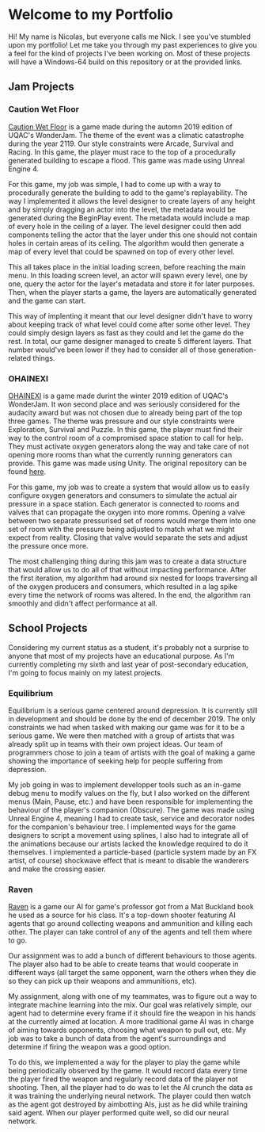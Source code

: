 # Welcome to my Portfolio

Hi! My name is Nicolas, but everyone calls me Nick. I see you've stumbled upon my portfolio! Let me take you through my past experiences to give you a feel for the kind of projects I've been working on. Most of these projects will have a Windows-64 build on this repository or at the provided links.

## Jam Projects

### Caution Wet Floor

[Caution Wet Floor](https://dragoniko55.itch.io/caution-wet-floor) is a game made during the automn 2019 edition of UQAC's WonderJam. The theme of the event was a climatic catastrophe during the year 2119. Our style constraints were Arcade, Survival and Racing. In this game, the player must race to the top of a procedurally generated building to escape a flood. This game was made using Unreal Engine 4.

For this game, my job was simple, I had to come up with a way to procedurally generate the building to add to the game's replayability. The way I implemented it allows the level designer to create layers of any height and by simply dragging an actor into the level, the metadata would be generated during the BeginPlay event. The metadata would include a map of every hole in the ceiling of a layer. The level designer could then add components telling the actor that the layer under this one should not contain holes in certain areas of its ceiling. The algorithm would then generate a map of every level that could be spawned on top of every other level.

This all takes place in the initial loading screen, before reaching the main menu. In this loading screen level, an actor will spawn every level, one by one, query the actor for the layer's metadata and store it for later purposes. Then, when the player starts a game, the layers are automatically generated and the game can start.

This way of implenting it meant that our level designer didn't have to worry about keeping track of what level could come after some other level. They could simply design layers as fast as they could and let the game do the rest. In total, our game designer managed to create 5 different layers. That number would've been lower if they had to consider all of those generation-related things.

### OHAINEXI

[OHAINEXI](https://gamejolt.com/games/ohainexi/400308) is a game made durint the winter 2019 edition of UQAC's WonderJam. It won second place and was seriously considered for the audacity award but was not chosen due to already being part of the top three games. The theme was pressure and our style constraints were Exploration, Survival and Puzzle. In this game, the player must find their way to the control room of a compromised space station to call for help. They must activate oxygen generators along the way and take care of not opening more rooms than what the currently running generators can provide. This game was made using Unity. The original repository can be found [here](https://github.com/Dragoniko55/WonderJam2019).

For this game, my job was to create a system that would allow us to easily configure oxygen generators and consumers to simulate the actual air pressure in a space station. Each generator is connected to rooms and valves that can propagate the oxygen into more romms. Opening a valve between two separate pressurised set of rooms would merge them into one set of room with the pressure being adjusted to match what we might expect from reality. Closing that valve would separate the sets and adjust the pressure once more.

The most challenging thing during this jam was to create a data structure that would allow us to do all of that without impacting performance. After the first iteration, my algorithm had around six nested for loops traversing all of the oxygen producers and consumers, which resulted in a lag spike every time the network of rooms was altered. In the end, the algorithm ran smoothly and didn't affect performance at all.

## School Projects

Considering my current status as a student, it's probably not a surprise to anyone that most of my projects have an educational purpose. As I'm currently completing my sixth and last year of post-secondary education, I'm going to focus mainly on my latest projects.

### Equilibrium

Equilibrium is a serious game centered around depression. It is currently still in development and should be done by the end of december 2019. The only constraints we had when tasked with making our game was for it to be a serious game. We were then matched with a group of artists that was already split up in teams with their own project ideas. Our team of programmers chose to join a team of artists with the goal of making a game showing the importance of seeking help for people suffering from depression.

My job going in was to implement developper tools such as an in-game debug menu to modify values on the fly, but I also worked on the different menus (Main, Pause, etc.) and have been responsible for implementing the behaviour of the player's companion (Obscure). The game was made using Unreal Engine 4, meaning I had to create task, service and decorator nodes for the companion's behaviour tree. I implemented ways for the game designers to script a movement using splines, I also had to integrate all of the animations because our artists lacked the knowledge required to do it themselves. I implemented a particle-based (particle system made by an FX artist, of course) shockwave effect that is meant to disable the wanderers and make the crossing easier.

### Raven

[Raven](https://github.com/Papa-Victor/8IAR125-ProjetRaven) is a game our AI for game's professor got from a Mat Buckland book he used as a source for his class. It's a top-down shooter featuring AI agents that go around collecting weapons and ammunition and killing each other. The player can take control of any of the agents and tell them where to go.

Our assignment was to add a bunch of different behaviours to those agents. The player also had to be able to create teams that would cooperate in different ways (all target the same opponent, warn the others when they die so they can pick up their weapons and ammunitions, etc).

My assignment, along with one of my teammates, was to figure out a way to integrate machine learning into the mix. Our goal was relatively simple, our agent had to determine every frame if it should fire the weapon in his hands at the currently aimed at location. A more traditional game AI was in charge of aiming towards opponents, choosing what weapon to pull out, etc. My job was to take a bunch of data from the agent's surroundings and determine if firing the weapon was a good option.

To do this, we implemented a way for the player to play the game while being periodically observed by the game. It would record data every time the player fired the weapon and regularly record data of the player not shooting. Then, all the player had to do was to let the AI crunch the data as it was training the underlying neural network. The player could then watch as the agent got destroyed by aimbotting AIs, just as he did while training said agent. When our player performed quite well, so did our neural network.
